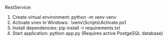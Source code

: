 RestService:
1. Create virtual environment: python -m venv venv
2. Activate vnev in Windows: .\venv\Scripts\Activate.ps1
3. Install dependencies: pip install -r requirements.txt
4. Start application: python app.py (Requires active PostgeSQL database)
